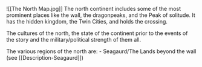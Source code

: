 ![[The North Map.jpg]]
The north continent includes some of the most prominent places like the wall, the dragonpeaks, and the Peak of solitude. It has the hidden kingdom, the Twin Cities, and holds the crossing.

The cultures of the north, the state of the continent prior to the events of the story and the military/political strength of them all. 

The various regions of the north are:
	- Seagaurd/The Lands beyond the wall (see [[Description-Seagaurd]])